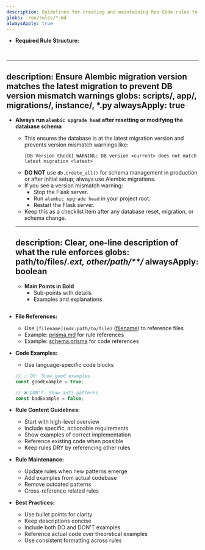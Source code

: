 ```yaml
---
description: Guidelines for creating and maintaining Roo Code rules to ensure consistency and effectiveness.
globs: .roo/rules/*.md
alwaysApply: true
---
```


- **Required Rule Structure:**
  ```markdown
 
 ---
description: Ensure Alembic migration version matches the latest migration to prevent DB version mismatch warnings
globs: scripts/**, app/**, migrations/**, instance/**, *.py
alwaysApply: true
---

- **Always run `alembic upgrade head` after resetting or modifying the database schema**
  - This ensures the database is at the latest migration version and prevents version mismatch warnings like:
    ```
    [DB Version Check] WARNING: DB version <current> does not match latest migration <latest>
    ```
  - **DO NOT** use `db.create_all()` for schema management in production or after initial setup; always use Alembic migrations.
  - If you see a version mismatch warning:
    - Stop the Flask server.
    - Run `alembic upgrade head` in your project root.
    - Restart the Flask server.
  - Keep this as a checklist item after any database reset, migration, or schema change.
 
  ---
  description: Clear, one-line description of what the rule enforces
  globs: path/to/files/*.ext, other/path/**/*
  alwaysApply: boolean
  ---

  - **Main Points in Bold**
    - Sub-points with details
    - Examples and explanations
  ```

- **File References:**
  - Use `[filename](mdc:path/to/file)` ([filename](mdc:filename)) to reference files
  - Example: [prisma.md](mdc:.roo/rules/prisma.md) for rule references
  - Example: [schema.prisma](mdc:prisma/schema.prisma) for code references

- **Code Examples:**
  - Use language-specific code blocks
  ```typescript
  // ✅ DO: Show good examples
  const goodExample = true;
  
  // ❌ DON'T: Show anti-patterns
  const badExample = false;
  ```

- **Rule Content Guidelines:**
  - Start with high-level overview
  - Include specific, actionable requirements
  - Show examples of correct implementation
  - Reference existing code when possible
  - Keep rules DRY by referencing other rules

- **Rule Maintenance:**
  - Update rules when new patterns emerge
  - Add examples from actual codebase
  - Remove outdated patterns
  - Cross-reference related rules

- **Best Practices:**
  - Use bullet points for clarity
  - Keep descriptions concise
  - Include both DO and DON'T examples
  - Reference actual code over theoretical examples
  - Use consistent formatting across rules 